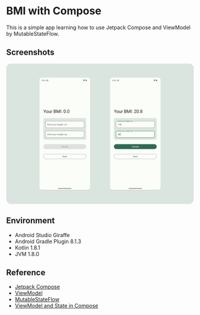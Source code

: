 # BMI with Compose
This is a simple app learning how to use Jetpack Compose and ViewModel by MutableStateFlow.

## Screenshots
<img src="docs/images/screenshots.png" />

## Environment
- Android Studio Giraffe
- Android Gradle Plugin 8.1.3
- Kotlin 1.8.1
- JVM 1.8.0

## Reference
- [Jetpack Compose](https://developer.android.com/jetpack/compose)
- [ViewModel](https://developer.android.com/topic/libraries/architecture/viewmodel)
- [MutableStateFlow](https://developer.android.com/kotlin/flow/stateflow-and-sharedflow)
- [ViewModel and State in Compose](https://developer.android.com/codelabs/basic-android-kotlin-compose-viewmodel-and-state#0)